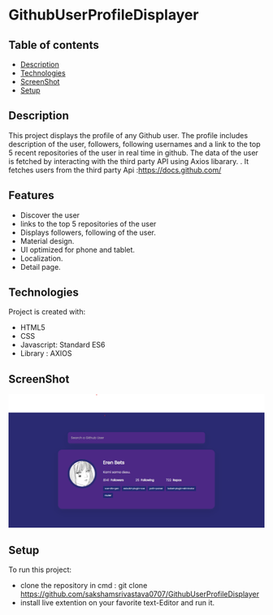 # GithubUserProfileDisplayer

## Table of contents
* [Description](#Description)
* [Technologies](#technologies)
* [ScreenShot](#ScreenShot)
* [Setup](#setup)

## Description
This project displays the profile of any Github user. The profile includes description of the user, followers, following usernames and a link to the top 5 recent repositories of the user in real time in github. The data of the user is fetched  by interacting with the third party API using Axios libarary.
.
It fetches users from the third party Api :https://docs.github.com/

## Features
* Discover the user
* links to the top 5 repositories of the user
* Displays followers, following of the user.
* Material design.
* UI optimized for phone and tablet.
* Localization.
 * Detail page.







	
## Technologies
Project is created with:
* HTML5
* CSS
* Javascript: Standard ES6 
* Library : AXIOS

## ScreenShot
![Demo schema](./demoImage/gitHubDemo.png)


	
## Setup
To run this project:
* clone the repository in cmd  : git clone https://github.com/sakshamsrivastava0707/GithubUserProfileDisplayer
* install live extention on your favorite text-Editor and run it.
